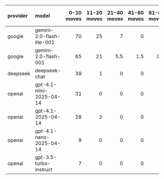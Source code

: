 | provider   | model                     |   0-10 moves |   11-20 moves |   21-40 moves |   41-60 moves |   61-80 moves |   81-100 moves |
|:-----------|:--------------------------|-------------:|--------------:|--------------:|--------------:|--------------:|---------------:|
| google     | gemini-2.0-flash-lite-001 |           70 |            25 |           7   |           0   |           0   |              0 |
| google     | gemini-2.0-flash-001      |           65 |            21 |           5.5 |           1.5 |           0.5 |              0 |
| deepseek   | deepseek-chat             |           39 |             1 |           0   |           0   |           0   |              0 |
| openai     | gpt-4.1-mini-2025-04-14   |           31 |             0 |           0   |           0   |           0   |              0 |
| openai     | gpt-4.1-2025-04-14        |           28 |             2 |           0   |           0   |           0   |              0 |
| openai     | gpt-4.1-nano-2025-04-14   |            9 |             0 |           0   |           0   |           0   |              0 |
| openai     | gpt-3.5-turbo-instruct    |            7 |             0 |           0   |           0   |           0   |              0 |
